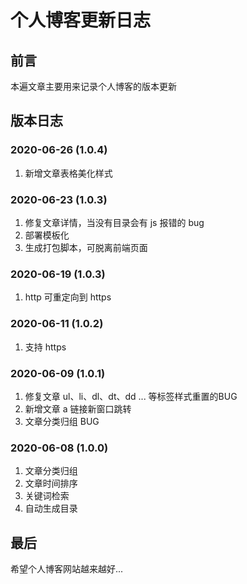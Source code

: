 
# 个人博客更新日志


## 前言

本遍文章主要用来记录个人博客的版本更新


## 版本日志

### 2020-06-26 (1.0.4)
1. 新增文章表格美化样式

### 2020-06-23 (1.0.3)
1. 修复文章详情，当没有目录会有 js 报错的 bug
2. 部署模板化
3. 生成打包脚本，可脱离前端页面

### 2020-06-19 (1.0.3)
1. http 可重定向到 https

### 2020-06-11 (1.0.2)
1. 支持 https

### 2020-06-09 (1.0.1)
1. 修复文章 ul、li、dl、dt、dd ... 等标签样式重置的BUG
2. 新增文章 a 链接新窗口跳转
3. 文章分类归组 BUG

### 2020-06-08 (1.0.0)
1. 文章分类归组
2. 文章时间排序
3. 关键词检索
4. 自动生成目录


## 最后

希望个人博客网站越来越好...
